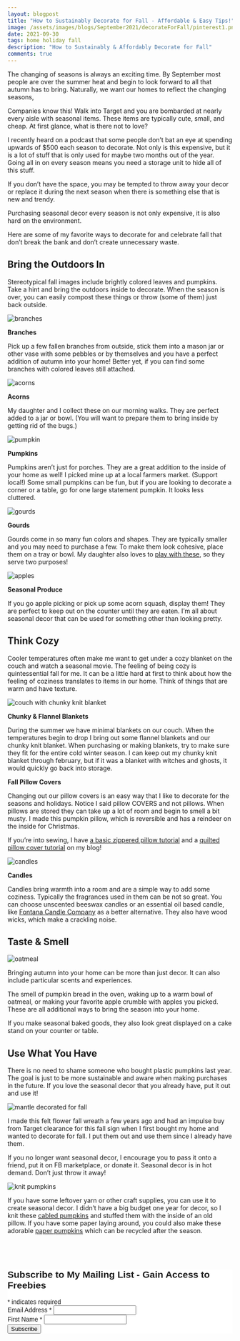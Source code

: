 ```yaml
---
layout: blogpost
title: "How to Sustainably Decorate for Fall - Affordable & Easy Tips!"
image: /assets/images/blogs/September2021/decorateForFall/pinterest1.png
date: 2021-09-30
tags: home holiday fall
description: "How to Sustainably & Affordably Decorate for Fall"
comments: true
---
```


The changing of seasons is always an exciting time. By September most people are over the summer heat and begin to look forward to all that autumn has to bring. Naturally, we want our homes to reflect the changing seasons,

Companies know this! Walk into Target and you are bombarded at nearly every aisle with seasonal items. These items are typically cute, small, and cheap. At first glance, what is there not to love?

I recently heard on a podcast that some people don’t bat an eye at spending upwards of $500 each season to decorate. Not only is this expensive, but it is a lot of stuff that is only used for maybe two months out of the year. Going all in on every season means you need a storage unit to hide all of this stuff.

If you don’t have the space, you may be tempted to throw away your decor or replace it during the next season when there is something else that is new and trendy. 

Purchasing seasonal decor every season is not only expensive, it is also hard on the environment.

Here are some of my favorite ways to decorate for and celebrate fall that don’t break the bank and don’t create unnecessary waste.

## Bring the Outdoors In

Stereotypical fall images include brightly colored leaves and pumpkins. Take a hint and bring the outdoors inside to decorate. When the season is over, you can easily compost these things or throw (some of them) just back outside.

![branches](/assets/images/blogs/September2021/decorateForFall/branches.jpg)

**Branches**

Pick up a few fallen branches from outside, stick them into a mason jar or other vase with some pebbles or by themselves and you have a perfect addition of autumn into your home! Better yet, if you can find some branches with colored leaves still attached.

![acorns](/assets/images/blogs/September2021/decorateForFall/acorns.jpg)

**Acorns**

My daughter and I collect these on our morning walks. They are perfect added to a jar or bowl. (You will want to prepare them to bring inside by getting rid of the bugs.)

![pumpkin](/assets/images/blogs/September2021/decorateForFall/pumpkin.jpg)

**Pumpkins**

Pumpkins aren’t just for porches. They are a great addition to the inside of your home as well! I picked mine up at a local farmers market. (Support local!) Some small pumpkins can be fun, but if you are looking to decorate a corner or a table, go for one large statement pumpkin. It looks less cluttered.

![gourds](/assets/images/blogs/September2021/decorateForFall/gourds.jpg)

**Gourds**

Gourds come in so many fun colors and shapes. They are typically smaller and you may need to purchase a few. To make them look cohesive, place them on a tray or bowl. My daughter also loves to [play with these](https://busytoddler.com/2019/10/clean-the-pumpkins/), so they serve two purposes!

![apples](/assets/images/blogs/September2021/decorateForFall/apples.jpg)

**Seasonal Produce**

If you go apple picking or pick up some acorn squash, display them! They are perfect to keep out on the counter until they are eaten. I’m all about seasonal decor that can be used for something other than looking pretty.

## Think Cozy

Cooler temperatures often make me want to get under a cozy blanket on the couch and watch a seasonal movie. The feeling of being cozy is quintessential fall for me. It can be a little hard at first to think about how the feeling of coziness translates to items in our home. Think of things that are warm and have texture.

![couch with chunky knit blanket](/assets/images/blogs/September2021/decorateForFall/couch.jpg)

**Chunky & Flannel Blankets**

During the summer we have minimal blankets on our couch. When the temperatures begin to drop I bring out some flannel blankets and our chunky knit blanket. When purchasing or making blankets, try to make sure they fit for the entire cold winter season. I can keep out my chunky knit blanket through february, but if it was a blanket with witches and ghosts, it would quickly go back into storage.

**Fall Pillow Covers**

Changing out our pillow covers is an easy way that I like to decorate for the seasons and holidays. Notice I said pillow COVERS and not pillows. When pillows are stored they can take up a lot of room and begin to smell a bit musty. I made this pumpkin pillow, which is reversible and has a reindeer on the inside for Christmas.

If you’re into sewing, I have [a basic zippered pillow tutorial](https://joyberrystudios.com/2021/02/06/pillows.html) and a [quilted pillow cover tutorial](https://joyberrystudios.com/2021/03/05/ohioQuiltPillow.html) on my blog!

![candles](/assets/images/blogs/September2021/decorateForFall/candle.jpg)

**Candles**

Candles bring warmth into a room and are a simple way to add some coziness. Typically the fragrances used in them can be not so great. You can choose unscented beeswax candles or an essential oil based candle, like [Fontana Candle Company](https://fontanacandlecompany.com) as a better alternative. They also have wood wicks, which make a crackling noise. 

## Taste & Smell

![oatmeal](/assets/images/blogs/September2021/decorateForFall/oatmeal.jpg)

Bringing autumn into your home can be more than just decor. It can also include particular scents and experiences. 

The smell of pumpkin bread in the oven, waking up to a warm bowl of oatmeal, or making your favorite apple crumble with apples you picked. These are all additional ways to bring the season into your home. 

If you make seasonal baked goods, they also look great displayed on a cake stand on your counter or table. 

## Use What You Have 

There is no need to shame someone who bought plastic pumpkins last year. The goal is just to be more sustainable and aware when making purchases in the future. If you love the seasonal decor that you already have, put it out and use it!

![mantle decorated for fall](/assets/images/blogs/September2021/decorateForFall/mantle.jpg)

I made this felt flower fall wreath a few years ago and had an impulse buy from Target clearance for this fall sign when I first bought my home and wanted to decorate for fall. I put them out and use them since I already have them.

If you no longer want seasonal decor, I encourage you to pass it onto a friend, put it on FB marketplace, or donate it. Seasonal decor is in hot demand. Don’t just throw it away!

![knit pumpkins](/assets/images/blogs/September2021/decorateForFall/knitPumpkins.jpg)

If you have some leftover yarn or other craft supplies, you can use it to create seasonal decor. I didn’t have a big budget one year for decor, so I knit these [cabled pumpkins](https://www.handylittleme.com/cable-knit-pumpkin-pattern/) and stuffed them with the inside of an old pillow. If you have some paper laying around, you could also make these adorable [paper pumpkins](https://liagriffith.com/diy-paper-pumpkin/) which can be recycled after the season.





<br>

<br>

<!-- Begin Mailchimp Signup Form -->
<link href="//cdn-images.mailchimp.com/embedcode/classic-10_7.css" rel="stylesheet" type="text/css">
<style type="text/css">
    #mc_embed_signup{background:#fff; clear:left; font:14px Helvetica,Arial,sans-serif; }
    /* Add your own Mailchimp form style overrides in your site stylesheet or in this style block.
       We recommend moving this block and the preceding CSS link to the HEAD of your HTML file. */
</style>
<div id="mc_embed_signup">
<form action="https://Joyberrystudios.us1.list-manage.com/subscribe/post?u=eca5a397f2fb0d58dcb66315c&amp;id=99d28d5b5c" method="post" id="mc-embedded-subscribe-form" name="mc-embedded-subscribe-form" class="validate" target="_blank" novalidate>
    <div id="mc_embed_signup_scroll">
    <h2>Subscribe to My Mailing List - Gain Access to Freebies</h2>
<div class="indicates-required"><span class="asterisk">*</span> indicates required</div>
<div class="mc-field-group">
    <label for="mce-EMAIL">Email Address  <span class="asterisk">*</span>
</label>
    <input type="email" value="" name="EMAIL" class="required email" id="mce-EMAIL">
</div>
<div class="mc-field-group">
    <label for="mce-FNAME">First Name  <span class="asterisk">*</span>
</label>
    <input type="text" value="" name="FNAME" class="required" id="mce-FNAME">
</div>
    <div id="mce-responses" class="clear">
        <div class="response" id="mce-error-response" style="display:none"></div>
        <div class="response" id="mce-success-response" style="display:none"></div>
    </div>    <!-- real people should not fill this in and expect good things - do not remove this or risk form bot signups-->
    <div style="position: absolute; left: -5000px;" aria-hidden="true"><input type="text" name="b_eca5a397f2fb0d58dcb66315c_99d28d5b5c" tabindex="-1" value=""></div>
    <div class="clear"><input type="submit" value="Subscribe" name="subscribe" id="mc-embedded-subscribe" class="button"></div>
    </div>
</form>
</div>
<script type='text/javascript' src='//s3.amazonaws.com/downloads.mailchimp.com/js/mc-validate.js'></script><script type='text/javascript'>(function($) {window.fnames = new Array(); window.ftypes = new Array();fnames[0]='EMAIL';ftypes[0]='email';fnames[1]='FNAME';ftypes[1]='text';fnames[2]='LNAME';ftypes[2]='text';fnames[3]='ADDRESS';ftypes[3]='address';fnames[4]='PHONE';ftypes[4]='phone';fnames[5]='BIRTHDAY';ftypes[5]='birthday';fnames[6]='OPTIN';ftypes[6]='text';}(jQuery));var $mcj = jQuery.noConflict(true);</script>
<!--End mc_embed_signup-->

<br>
<br>
